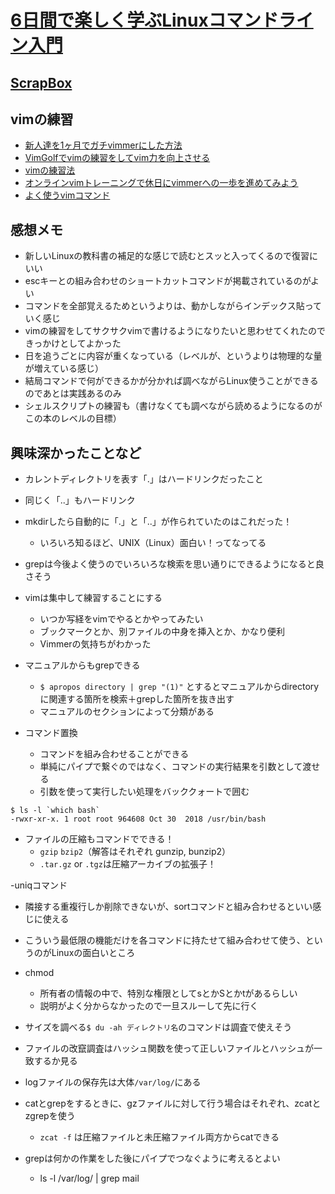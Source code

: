 # [6日間で楽しく学ぶLinuxコマンドライン入門](https://www.amazon.co.jp/6%E6%97%A5%E9%96%93%E3%81%A7%E6%A5%BD%E3%81%97%E3%81%8F%E5%AD%A6%E3%81%B6Linux%E3%82%B3%E3%83%9E%E3%83%B3%E3%83%89%E3%83%A9%E3%82%A4%E3%83%B3%E5%85%A5%E9%96%80-%E3%82%B3%E3%83%9E%E3%83%B3%E3%83%89%E3%81%AE%E5%9F%BA%E6%9C%AC%E6%93%8D%E4%BD%9C%E3%82%92%E8%BA%AB%E3%81%AB%E3%81%A4%E3%81%91%E3%82%88%E3%81%86-%E3%83%8D%E3%83%83%E3%83%88%E6%99%82%E4%BB%A3%E3%81%AE%E3%80%81%E3%81%93%E3%82%8C%E3%81%8B%E3%82%89%E5%A7%8B%E3%82%81%E3%82%8B%E3%83%97%E3%83%AD%E3%82%B0%E3%83%A9%E3%83%9F%E3%83%B3%E3%82%B0%EF%BC%88NextPublishing%EF%BC%89-%E5%A4%A7%E6%B4%A5-%E7%9C%9F-ebook/dp/B00WE7XZ68/ref=sr_1_1?__mk_ja_JP=%E3%82%AB%E3%82%BF%E3%82%AB%E3%83%8A&keywords=6%E6%97%A5%E9%96%93%E3%81%A7%E5%AD%A6%E3%81%B6&qid=1582456282&s=digital-text&sr=1-1)

## [ScrapBox](https://scrapbox.io/moch/Linux%E3%82%B3%E3%83%9E%E3%83%B3%E3%83%89%E3%83%A9%E3%82%A4%E3%83%B3%E5%85%A5%E9%96%80)

## vimの練習
- [新人達を1ヶ月でガチvimmerにした方法](https://qiita.com/hide/items/5bfe5b322872c61a6896)
- [VimGolfでvimの練習をしてvim力を向上させる](https://qiita.com/Sa2Knight/items/1ceeb2e457cf60e308fc)
- [vimの練習法](https://hacknote.jp/archives/10137/)
- [オンラインvimトレーニングで休日にvimmerへの一歩を進めてみよう](https://dev.classmethod.jp/tool/be-vimmer-by-trainings/)
- [よく使うvimコマンド](https://qiita.com/hide/items/5bfe5b322872c61a6896)

## 感想メモ

- 新しいLinuxの教科書の補足的な感じで読むとスッと入ってくるので復習にいい
- escキーとの組み合わせのショートカットコマンドが掲載されているのがよい
- コマンドを全部覚えるためというよりは、動かしながらインデックス貼っていく感じ
- vimの練習をしてサクサクvimで書けるようになりたいと思わせてくれたのできっかけとしてよかった
- 日を追うごとに内容が重くなっている（レベルが、というよりは物理的な量が増えている感じ）
- 結局コマンドで何ができるかが分かれば調べながらLinux使うことができるのであとは実践あるのみ
- シェルスクリプトの練習も（書けなくても調べながら読めるようになるのがこの本のレベルの目標）

## 興味深かったことなど

- カレントディレクトリを表す「.」はハードリンクだったこと
- 同じく「..」もハードリンク
- mkdirしたら自動的に「.」と「..」が作られていたのはこれだった！
  - いろいろ知るほど、UNIX（Linux）面白い！ってなってる

- grepは今後よく使うのでいろいろな検索を思い通りにできるようになると良さそう
- vimは集中して練習することにする
  - いつか写経をvimでやるとかやってみたい
  - ブックマークとか、別ファイルの中身を挿入とか、かなり便利
  - Vimmerの気持ちがわかった

- マニュアルからもgrepできる
  - `$ apropos directory | grep "(1)"` とするとマニュアルからdirectoryに関連する箇所を検索＋grepした箇所を抜き出す
  - マニュアルのセクションによって分類がある

- コマンド置換
  - コマンドを組み合わせることができる
  - 単純にパイプで繋ぐのではなく、コマンドの実行結果を引数として渡せる
  - 引数を使って実行したい処理をバッククォートで囲む

```
$ ls -l `which bash`
-rwxr-xr-x. 1 root root 964608 Oct 30  2018 /usr/bin/bash
```

- ファイルの圧縮もコマンドでできる！
  - `gzip` `bzip2`（解答はそれぞれ gunzip, bunzip2）
  - `.tar.gz` or `.tgz`は圧縮アーカイブの拡張子！

-uniqコマンド
  - 隣接する重複行しか削除できないが、sortコマンドと組み合わせるといい感じに使える
  - こういう最低限の機能だけを各コマンドに持たせて組み合わせて使う、というのがLinuxの面白いところ

- chmod
  - 所有者の情報の中で、特別な権限としてsとかSとかtがあるらしい
  - 説明がよく分からなかったので一旦スルーして先に行く
- サイズを調べる`$ du -ah ディレクトリ名`のコマンドは調査で使えそう
- ファイルの改竄調査はハッシュ関数を使って正しいファイルとハッシュが一致するか見る
- logファイルの保存先は大体`/var/log/`にある

- catとgrepをするときに、gzファイルに対して行う場合はそれぞれ、zcatとzgrepを使う
  - `zcat -f` は圧縮ファイルと未圧縮ファイル両方からcatできる
- grepは何かの作業をした後にパイプでつなぐように考えるとよい
  - ls -l /var/log/ | grep mail